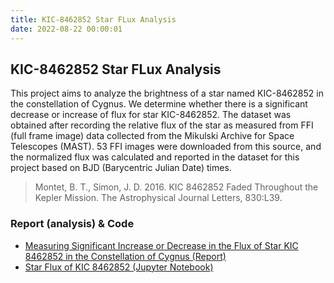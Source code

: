 ```yaml
---
title: KIC-8462852 Star FLux Analysis
date: 2022-08-22 00:00:01
---
```


## KIC-8462852 Star FLux Analysis

This project aims to analyze the brightness of a star named KIC-8462852 in the constellation of Cygnus. We determine whether there is a significant decrease or increase of flux for star KIC-8462852. The dataset was obtained after recording the relative flux of the star as measured from FFI (full frame image) data collected from the Mikulski Archive for Space Telescopes (MAST). 53 FFI images were downloaded from this source, and the normalized flux was calculated and reported in the dataset for this project based on BJD (Barycentric Julian Date) times.

> Montet, B. T., Simon, J. D. 2016. KIC 8462852 Faded Throughout the Kepler Mission. The Astrophysical Journal Letters, 830:L39.

### Report (analysis) & Code

- [Measuring Significant Increase or Decrease in the Flux of Star KIC 8462852 in the Constellation of Cygnus (Report)](./star-flux/Star%20Flux%20of%20KIC%208462852%20report.pdf)
- [Star Flux of KIC 8462852 (Jupyter Notebook)](./star-flux/Star%20Flux%20of%20KIC%208462852%20code.pdf)
